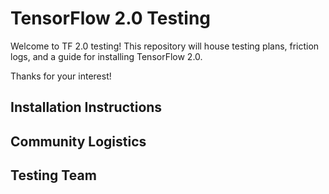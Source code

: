 # TensorFlow 2.0 Testing

Welcome to TF 2.0 testing! This repository will house testing plans, friction logs, and a guide for installing TensorFlow 2.0.

Thanks for your interest!

## Installation Instructions

## Community Logistics

## Testing Team
